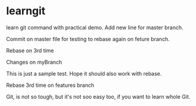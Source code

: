 # learngit
learn git command with practical demo.
Add new line for master branch.

Commit on master file for testing to rebase again on feture branch.

Rebase on 3rd time

Changes on myBranch

This is just a sample test.
Hope it should also work with rebase.

Rebase 3rd time on features branch

Git, is not so tough, but it's not soo easy too, if you want to learn whole Git.
